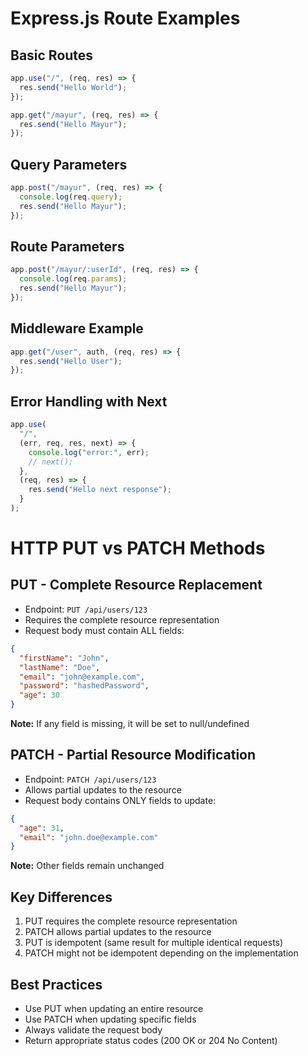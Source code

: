 # Express.js Route Examples

## Basic Routes

```javascript
app.use("/", (req, res) => {
  res.send("Hello World");
});

app.get("/mayur", (req, res) => {
  res.send("Hello Mayur");
});
```

## Query Parameters

```javascript
app.post("/mayur", (req, res) => {
  console.log(req.query);
  res.send("Hello Mayur");
});
```

## Route Parameters

```javascript
app.post("/mayur/:userId", (req, res) => {
  console.log(req.params);
  res.send("Hello Mayur");
});
```

## Middleware Example

```javascript
app.get("/user", auth, (req, res) => {
  res.send("Hello User");
});
```

## Error Handling with Next

```javascript
app.use(
  "/",
  (err, req, res, next) => {
    console.log("error:", err);
    // next();
  },
  (req, res) => {
    res.send("Hello next response");
  }
);
```

# HTTP PUT vs PATCH Methods

## PUT - Complete Resource Replacement

- Endpoint: `PUT /api/users/123`
- Requires the complete resource representation
- Request body must contain ALL fields:

```json
{
  "firstName": "John",
  "lastName": "Doe",
  "email": "john@example.com",
  "password": "hashedPassword",
  "age": 30
}
```

**Note:** If any field is missing, it will be set to null/undefined

## PATCH - Partial Resource Modification

- Endpoint: `PATCH /api/users/123`
- Allows partial updates to the resource
- Request body contains ONLY fields to update:

```json
{
  "age": 31,
  "email": "john.doe@example.com"
}
```

**Note:** Other fields remain unchanged

## Key Differences

1. PUT requires the complete resource representation
2. PATCH allows partial updates to the resource
3. PUT is idempotent (same result for multiple identical requests)
4. PATCH might not be idempotent depending on the implementation

## Best Practices

- Use PUT when updating an entire resource
- Use PATCH when updating specific fields
- Always validate the request body
- Return appropriate status codes (200 OK or 204 No Content)
